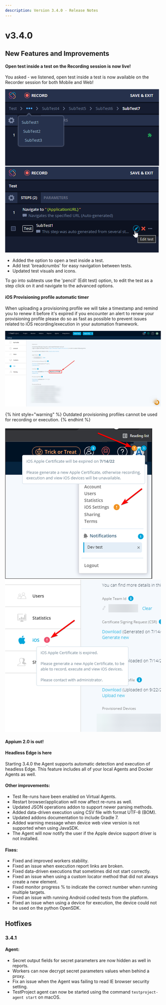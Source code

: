 ```yaml
---
description: Version 3.4.0 - Release Notes
---
```


# v3.4.0

## New Features and Improvements

#### Open test inside a test on the Recording session is now live!

You asked - we listened, open test inside a test is now available on the Recorder session for both Mobile and Web!

![](<../.gitbook/assets/image (466).png>)![](<../.gitbook/assets/image (469).png>)

* Added the option to open a test inside a test.
* Add test 'breadcrumbs' for easy navigation between tests.
* Updated test visuals and icons.

To go into subtests use the 'pencil' (Edit test) option, to edit the test as a step click on it and navigate to the advanced options.

#### iOS Provisioning profile automatic timer

When uploading a provisioning profile we will take a timestamp and remind you to renew it before it's expired if you encounter an alert to renew your provisioning profile please do so as fast as possible to prevent issues related to iOS recording/execution in your automation framework.

![Find the expiration date on your iOS settings page](<../.gitbook/assets/image (462).png>)

{% hint style="warning" %}
Outdated provisioning profiles cannot be used for recording or execution.
{% endhint %}

#### ![](<../.gitbook/assets/image (460).png>)![](<../.gitbook/assets/image (452).png>)

#### Appium 2.0 is out!

#### Headless Edge is here

Starting 3.4.0 the Agent supports automatic detection and execution of headless Edge. This feature includes all of your local Agents and Docker Agents as well.

#### Other improvements:

* Test Re-runs have been enabled on Virtual Agents.
* Restart browser/application will now affect re-runs as well.
* Updated JSON operations addon to support newer parsing methods.&#x20;
* Added data-driven execution using CSV file with format UTF-8 (BOM).
* Updated addons documentation to include Gradle 7.&#x20;
* Added warning message when device web view version is not supported when using JavaSDK.
* The Agent will now notify the user if the Apple device support driver is not installed.



#### Fixes:

* Fixed and improved workers stability.
* Fixed an issue when execution report links are broken.
* Fixed data-driven executions that sometimes did not start correctly.
* Fixed an issue when using a custom locator method that did not always create a new element.
* Fixed monitor progress % to indicate the correct number when running multiple targets.&#x20;
* Fixed an issue with running Android coded tests from the platform.
* Fixed an issue when using a device for execution, the device could not be used on the python OpenSDK.



## Hotfixes

### 3.4.1

#### Agent:

* Secret output fields for secret parameters are now hidden as well in reports.
* Workers can now decrypt secret parameters values when behind a proxy.
* Fix an issue when the Agent was failing to read IE browser security setting.
* TestProject agent can now be started using the command `testproject-agent start` on macOS.

